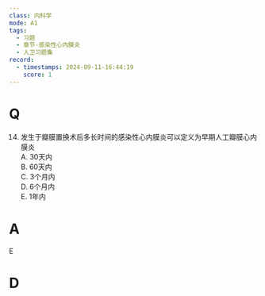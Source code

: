 ```yaml
---
class: 内科学
mode: A1
tags:
  - 习题
  - 章节-感染性心内膜炎
  - 人卫习题集
record:
  - timestamps: 2024-09-11-16:44:19
    score: 1
---
```


# Q
14. 发生于瓣膜置换术后多长时间的感染性心内膜炎可以定义为早期人工瓣膜心内膜炎  
A. 30天内  
B. 60天内  
C. 3个月内  
D. 6个月内  
E. 1年内  
# A
E
# D
